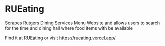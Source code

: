 # RUEating

Scrapes Rutgers Dining Services Menu Website and allows users to search for the time and dining hall where food items with be available

Find it at [RUEating](https://rueating.vercel.app/) or visit https://rueating.vercel.app/

